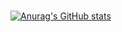 ### 


[![Anurag's GitHub stats](https://github-readme-stats.vercel.app/api?username=gentaroooo&theme=onedark&show_icons=true)](https://github.com/anuraghazra/github-readme-stats)





<!--
**gentaroooo/gentaroooo** is a ✨ _special_ ✨ repository because its `README.md` (this file) appears on your GitHub profile.

Here are some ideas to get you started:

- 🔭 I’m currently working on ...
- 🌱 I’m currently learning ...
- 👯 I’m looking to collaborate on ...
- 🤔 I’m looking for help with ...
- 💬 Ask me about ...
- 📫 How to reach me: ...
- 😄 Pronouns: ...
- ⚡ Fun fact: ...
-->
